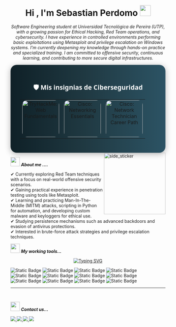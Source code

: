 <h1 align="center">Hi , I'm Sebastian Perdomo <img src="https://media.giphy.com/media/TEnXkcsHrP4YedChhA/giphy.gif" width="35"></h1>







<p align="center">


  <em>
    Software Engineering student at Universidad Tecnológica de Pereira (UTP), with a growing passion for Ethical Hacking, Red Team operations, and cybersecurity. I have experience in controlled environments performing basic exploitations using Metasploit and privilege escalation on Windows systems. I'm currently deepening my knowledge through hands-on practice and specialized training. I am committed to offensive security, continuous learning, and contributing to more secure digital infrastructures.
  </em> 
  <br>

<div align="center" style="background: linear-gradient(to right, #0f2027, #203a43, #2c5364); padding: 30px; border-radius: 20px; box-shadow: 0 4px 20px rgba(0,0,0,0.3);">
  <h2 style="color: #ffffff; font-family: 'Segoe UI', Tahoma, Geneva, Verdana, sans-serif;">🛡️ Mis insignias de Ciberseguridad</h2>

  <table style="border-spacing: 20px;">
    <tr>
      <td align="center">
        <a href="https://www.credly.com/badges/8cdbcb33-757b-4717-a51e-647fe6bb5fca" target="_blank">
          <img src="https://images.credly.com/size/340x340/images/88316fe8-5651-4e61-a6be-5be1558f049e/image.png" alt="TryHackMe: Web Fundamentals" width="120" style="border-radius: 15px;">
        </a>
      </td>
      <td align="center">
        <a href="https://www.credly.com/org/cisco/badge/networking-essentials" target="_blank">
          <img src="https://images.credly.com/size/340x340/images/d7f73336-9adb-4833-a602-761837a33ba3/NetworkingEssentials-01.png" alt="Cisco: Networking Essentials" width="120" style="border-radius: 15px;">
        </a>
      </td>
      <td align="center">
        <a href="https://www.credly.com/org/cisco/badge/network-technician-career-path" target="_blank">
          <img src="https://images.credly.com/size/340x340/images/978f88dc-c247-4093-9d39-6efac3651297/image.png" alt="Cisco: Network Technician Career Path" width="120" style="border-radius: 15px;">
        </a>
      </td>
    </tr>
  </table>
</div>

  
<img align="right" width=200px height=200px alt="side_sticker" src="https://media.giphy.com/media/TEnXkcsHrP4YedChhA/giphy.gif" />

<img src="https://media.giphy.com/media/iY8CRBdQXODJSCERIr/giphy.gif" width="30px">&nbsp;***About me ....***

✔ Currently exploring Red Team techniques with a focus on real-world offensive security scenarios.<br>
✔ Gaining practical experience in penetration testing using tools like Metasploit.<br>
✔ Learning and practicing Man-In-The-Middle (MITM) attacks, scripting in Python for automation, and developing custom malware and keyloggers for ethical use.<br>
✔ Studying persistence mechanisms such as advanced backdoors and evasion of antivirus protections.<br>
✔ Interested in brute-force attack strategies and privilege escalation techniques.<br>
 

<img src="https://media.giphy.com/media/iY8CRBdQXODJSCERIr/giphy.gif" width="30px">&nbsp;***My working tools...***
  <p align="center">
    <a href="https://git.io/typing-svg"><img src="https://readme-typing-svg.demolab.com?font=Fira+Code&pause=1000&color=1EA900&center=true&vCenter=true&random=false&width=435&lines=Java;Jupyter;HTML;CSS;Sqlite;Matplotlib;Pandas;Numpy;Javascript;TensorFlow" alt="Typing SVG" /></a>
  </p>


![Static Badge](https://img.shields.io/badge/TensorFlow-orange?logo=tensorflow&logoColor=white)
![Static Badge](https://img.shields.io/badge/Numpy-%23013243?logo=numpy&logoColor=white)
![Static Badge](https://img.shields.io/badge/Pandas-%23150458?logo=pandas&logoColor=white)
![Static Badge](https://img.shields.io/badge/Jupyter-white?logo=jupyter)
![Static Badge](https://img.shields.io/badge/SqLite-blue?logo=sqlite)
![Static Badge](https://img.shields.io/badge/MongoDB-%2347A248?logo=mongodb&logoColor=white)
![Static Badge](https://img.shields.io/badge/HTML-%23E34F26?logo=html5&logoColor=white)
![Static Badge](https://img.shields.io/badge/CSS-blue?logo=CSS3)
![Static Badge](https://img.shields.io/badge/JavaScript-yellow?logo=JavaScript&logoColor=white)
![Static Badge](https://img.shields.io/badge/Python-%233776AB?logo=python&logoColor=white)
![Static Badge](https://img.shields.io/badge/VisualStudioCode-%23007ACC?logo=visualstudiocode&logoColor=white)
![Static Badge](https://img.shields.io/badge/Notion-black?logo=notion&logoColor=white)




****

<br>



<img src="https://media.giphy.com/media/iY8CRBdQXODJSCERIr/giphy.gif" width="30px">&nbsp;***Contact us...***

<a href="https://www.instagram.com/sebas.26.1/" target="_blank">
<img src=https://img.shields.io/badge/Instagram-purple?logo=Instagram&logoColor=white />
  
<a href="https://x.com/Sapr_wolf?t=y82TxAcLIT8SvQVKxqZ8Zw&s=09" target="_blank">
<img src=https://img.shields.io/badge/Twitter-black?logo=x&logoColor=white />
  
<a href="mailto:sapr262004@gmail.com" target="_blank">
<img src=https://img.shields.io/badge/Gmail-%23EA4335?logo=gmail&logoColor=white />

<a href="https://www.linkedin.com/in/sebastianapr26/" target="_blank">
<img src=https://img.shields.io/badge/LinkedIn-%230A66C2?logo=linkedin&logoColor=white />



  




